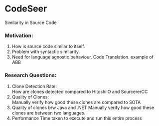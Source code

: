 # CodeSeer
Similarity in Source Code


### Motivation:
1. How is source code similar to itself.
2. Problem with syntactic similarity.
3. Need for language agnostic behaviour. Code Translation. example of ABB


### Research Questions:
1. Clone Detection Rate:  
    How are clones detected compared to HitoshiIO and SourcererCC
2. Quality of Clones:  
    Manually verify how good these clones are compared to SOTA
3. Quality of clones b/w Java and .NET
    Manually verify how good these clones are between two languages.
4. Performance
    Time taken to execute and run this entire process
